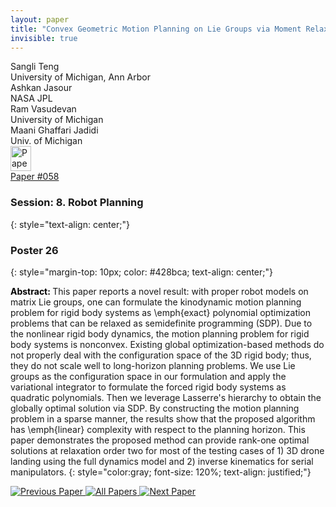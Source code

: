 ```yaml
---
layout: paper
title: "Convex Geometric Motion Planning on Lie Groups via Moment Relaxation"
invisible: true
---
```

<div class="paper-authors">
<div class="paper-author-box">
    <div class="paper-author-name">Sangli Teng</div>
    <div class="paper-author-uni">University of Michigan, Ann Arbor</div>
</div>
<div class="paper-author-box">
    <div class="paper-author-name">Ashkan Jasour</div>
    <div class="paper-author-uni">NASA JPL</div>
</div>
<div class="paper-author-box">
    <div class="paper-author-name">Ram Vasudevan</div>
    <div class="paper-author-uni">University of Michigan</div>
</div>
<div class="paper-author-box">
    <div class="paper-author-name">Maani Ghaffari Jadidi</div>
    <div class="paper-author-uni">Univ. of Michigan</div>
</div>

</div><div class="paper-pdf">
<div> <a href="http://www.roboticsproceedings.org/rss19/p058.pdf"><img src="{{ site.baseurl }}/images/paper_link.png" alt="Paper Website" width = "33"  height = "40"/></a> </div>
<div> <a href="http://www.roboticsproceedings.org/rss19/p058.pdf">Paper&nbsp;#058</a> </div>
</div>

### Session: 8. Robot Planning
{: style="text-align: center;"}

### Poster 26
{: style="margin-top: 10px; color: #428bca; text-align: center;"}

<b style="color: black;">Abstract: </b>This paper reports a novel result: with proper robot models on matrix Lie groups, one can formulate the kinodynamic motion planning problem for rigid body systems as \emph{exact} polynomial optimization problems that can be relaxed as semidefinite programming (SDP). Due to the nonlinear rigid body dynamics, the motion planning problem for rigid body systems is nonconvex. Existing global optimization-based methods do not properly deal with the configuration space of the 3D rigid body; thus, they do not scale well to long-horizon planning problems. We use Lie groups as the configuration space in our formulation and apply the variational integrator to formulate the forced rigid body systems as quadratic polynomials. Then we leverage Lasserre's hierarchy to obtain the globally optimal solution via SDP. By constructing the motion planning problem in a sparse manner, the results show that the proposed algorithm has \emph{linear} complexity with respect to the planning horizon. This paper demonstrates the proposed method can provide rank-one optimal solutions at relaxation order two for most of the testing cases of 1) 3D drone landing using the full dynamics model and 2) inverse kinematics for serial manipulators. 
{: style="color:gray; font-size: 120%; text-align: justified;"}


<div class="paper-menu">
<a href="{{ site.baseurl }}/program/papers/057/"> <img src="{{ site.baseurl }}/images/previous_paper_icon.png" alt="Previous Paper" title="Previous Paper"/> </a>
<a href="{{ site.baseurl }}/program/papers"><img src="{{ site.baseurl }}/images/overview_icon.png" alt="All Papers" title="All Papers"/> </a>
<a href="{{ site.baseurl }}/program/papers/059/"> <img src="{{ site.baseurl }}/images/next_paper_icon.png" alt="Next Paper" title="Next Paper"/> </a>

</div>
